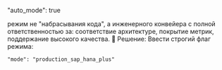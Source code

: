 "auto_mode": true


режим не "набрасывания кода", а инженерного конвейера с полной ответственностью за:
соответствие архитектуре,
покрытие метрик,
поддержание высокого качества.
🔧 Решение: Ввести строгий флаг режима:

```
"mode": "production_sap_hana_plus"
```
